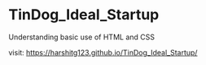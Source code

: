 # TinDog_Ideal_Startup
Understanding basic use of HTML and CSS

visit: https://harshitg123.github.io/TinDog_Ideal_Startup/
